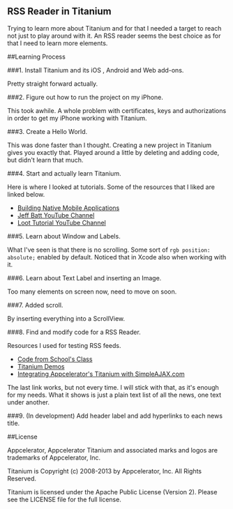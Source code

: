 ## RSS Reader in Titanium

Trying to learn more about Titanium and for that I needed a target to reach not just to play around with it. An RSS reader seems the best choice as for that I need to learn more elements.

##Learning Process

###1. Install Titanium and its iOS , Android and Web add-ons.

Pretty straight forward actually.

###2. Figure out how to run the project on my iPhone.

This took awhile. A whole problem with certificates, keys and authorizations in order to get my iPhone working with Titanium.

###3. Create a Hello World.

This was done faster than I thought. Creating a new project in Titanium gives you exactly that. Played around a little by deleting and adding code, but didn't learn that much.

###4. Start and actually learn Titanium.

Here is where I looked at tutorials. Some of the resources that I liked are linked below.

* [Building Native Mobile Applications](http://vimeopro.com/appcelerator/building-native-mobile-applications)
* [Jeff Batt YouTube Channel](http://www.youtube.com/user/jeffbatt01/videos)
* [Loot Tutorial YouTube Channel](https://www.youtube.com/user/LootTutorial/videos)

###5. Learn about Window and Labels.

What I've seen is that there is no scrolling. Some sort of ```rgb position: absolute;``` enabled by default. Noticed that in Xcode also when working with it.

###6. Learn about Text Label and inserting an Image.

Too many elements on screen now, need to move on soon.

###7. Added scroll.

By inserting everything into a ScrollView.

###8. Find and modify code for a RSS Reader.

Resources I used for testing RSS feeds.

* [Code from School's Class](https://github.com/mide765/RSS/commit/4117e96335ba5a81d53c206c611057299103db42)
* [Titanium Demos](https://github.com/appcelerator/titanium_mobile/blob/master/demos/KitchenSink/Resources/examples/rss.js)
* [Integrating Appcelerator's Titanium with SimpleAJAX.com](http://www.youtube.com/watch?v=_6g-ela2S58)

The last link works, but not every time. I will stick with that, as it's enough for my needs. What it shows is just a plain text list of all the news, one text under another.

###9. (In development) Add header label and add hyperlinks to each news title. 

##License

Appcelerator, Appcelerator Titanium and associated marks and logos are 
trademarks of Appcelerator, Inc. 

Titanium is Copyright (c) 2008-2013 by Appcelerator, Inc. All Rights Reserved.

Titanium is licensed under the Apache Public License (Version 2). Please
see the LICENSE file for the full license.

